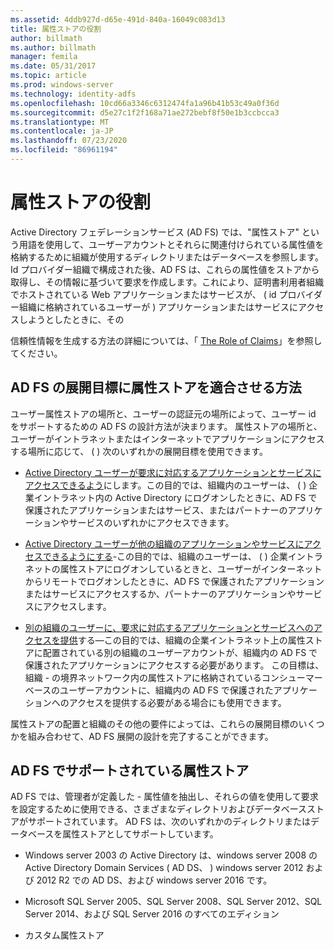 ```yaml
---
ms.assetid: 4ddb927d-d65e-491d-840a-16049c083d13
title: 属性ストアの役割
author: billmath
ms.author: billmath
manager: femila
ms.date: 05/31/2017
ms.topic: article
ms.prod: windows-server
ms.technology: identity-adfs
ms.openlocfilehash: 10cd66a3346c6312474fa1a96b41b53c49a0f36d
ms.sourcegitcommit: d5e27c1f2f168a71ae272bebf8f50e1b3ccbcca3
ms.translationtype: MT
ms.contentlocale: ja-JP
ms.lasthandoff: 07/23/2020
ms.locfileid: "86961194"
---
```

# <a name="the-role-of-attribute-stores"></a>属性ストアの役割
Active Directory フェデレーションサービス (AD FS) では、"属性ストア" という用語を使用して、ユーザーアカウントとそれらに関連付けられている属性値を格納するために組織が使用するディレクトリまたはデータベースを参照します。 Id プロバイダー組織で構成された後、AD FS は、これらの属性値をストアから取得し、その情報に基づいて要求を作成します。これにより、証明書利用者組織でホストされている Web アプリケーションまたはサービスが、 \( id プロバイダー組織に格納されているユーザーが \) アプリケーションまたはサービスにアクセスしようとしたときに、その  
  
信頼性情報を生成する方法の詳細については、「 [The Role of Claims](The-Role-of-Claims.md)」を参照してください。  
  
## <a name="how-attribute-stores-fit-in-with-your-ad-fs-deployment-goals"></a>AD FS の展開目標に属性ストアを適合させる方法  
ユーザー属性ストアの場所と、ユーザーの認証元の場所によって、ユーザー id をサポートするための AD FS の設計方法が決まります。 属性ストアの場所と、ユーザーがイントラネットまたはインターネットでアプリケーションにアクセスする場所に応じて、 \( \) 次のいずれかの展開目標を使用できます。  
  
-   [Active Directory ユーザーが要求に対応するアプリケーションとサービスにアクセスできるよう](/previous-versions/windows/it-pro/windows-server-2012-R2-and-2012/dd807071(v=ws.11))にします。この目的では、組織内のユーザーは、 \( \) 企業イントラネット内の Active Directory にログオンしたときに、AD FS で保護されたアプリケーションまたはサービス、またはパートナーのアプリケーションやサービスのいずれかにアクセスできます。  
  
-   [Active Directory ユーザーが他の組織のアプリケーションやサービスにアクセスできるようにする](/previous-versions/windows/it-pro/windows-server-2012-R2-and-2012/dd807123(v=ws.11))-この目的では、組織のユーザーは、 \( \) 企業イントラネットの属性ストアにログオンしているときと、ユーザーがインターネットからリモートでログオンしたときに、AD FS で保護されたアプリケーションまたはサービスにアクセスするか、パートナーのアプリケーションやサービスにアクセスします。  
  
-   [別の組織のユーザーに、要求に対応するアプリケーションとサービスへのアクセスを提供](/previous-versions/windows/it-pro/windows-server-2012-R2-and-2012/dd807099(v=ws.11))する—この目的では、組織の企業イントラネット上の属性ストアに配置されている別の組織のユーザーアカウントが、組織内の AD FS で保護されたアプリケーションにアクセスする必要があります。 この目標は、組織 \- の境界ネットワーク内の属性ストアに格納されているコンシューマーベースのユーザーアカウントに、組織内の AD FS で保護されたアプリケーションへのアクセスを提供する必要がある場合にも使用できます。  
  
属性ストアの配置と組織のその他の要件によっては、これらの展開目標のいくつかを組み合わせて、AD FS 展開の設計を完了することができます。  
  
## <a name="attribute-stores-that-are-supported-by-ad-fs"></a>AD FS でサポートされている属性ストア  
AD FS では、管理者が定義した \- 属性値を抽出し、それらの値を使用して要求を設定するために使用できる、さまざまなディレクトリおよびデータベースストアがサポートされています。 AD FS は、次のいずれかのディレクトリまたはデータベースを属性ストアとしてサポートしています。  
  
-   Windows server 2003 の Active Directory は、windows server 2008 の Active Directory Domain Services \( AD DS、 \) windows server 2012 および 2012 R2 での AD DS、および windows server 2016 です。 
  
-   Microsoft SQL Server 2005、SQL Server 2008、SQL Server 2012、SQL Server 2014、および SQL Server 2016 のすべてのエディション  
  
-   カスタム属性ストア  
  
